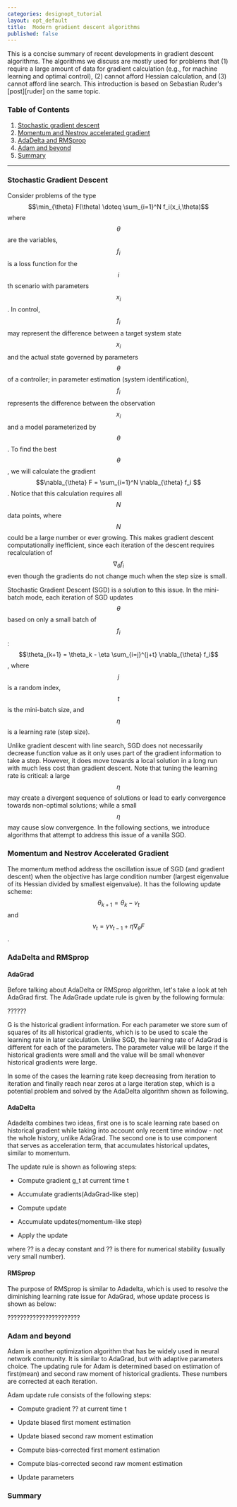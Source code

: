 ```yaml
---
categories: designopt_tutorial
layout: opt_default
title:  Modern gradient descent algorithms
published: false
---
```

<style TYPE="text/css">
code.has-jax {font: inherit; font-size: 100%; background: inherit; border: inherit;}
</style>
<script type="text/x-mathjax-config">
MathJax.Hub.Config({
    tex2jax: {
        inlineMath: [['$','$'], ['\\(','\\)']],
        skipTags: ['script', 'noscript', 'style', 'textarea', 'pre'] // removed 'code' entry
    }
});
MathJax.Hub.Queue(function() {
    var all = MathJax.Hub.getAllJax(), i;
    for(i = 0; i < all.length; i += 1) {
        all[i].SourceElement().parentNode.className += ' has-jax';
    }
});
</script>
<script type="text/javascript" src="http://cdn.mathjax.org/mathjax/latest/MathJax.js?config=TeX-AMS-MML_HTMLorMML"></script>

This is a concise summary of recent developments in gradient descent algorithms. The algorithms
we discuss are mostly used for problems that (1) require a large amount of data for gradient calculation 
 (e.g., for machine learning and optimal control), 
 (2) cannot afford Hessian calculation, and (3) cannot afford line search. This introduction is based on Sebastian Ruder's [post][ruder]
 on the same topic.

### **Table of Contents**
1. [Stochastic gradient descent](#sgd)
2. [Momentum and Nestrov accelerated gradient](#nag)
3. [AdaDelta and RMSprop](#adadelta)
4. [Adam and beyond](#adam)
4. [Summary](#summary)

***

### **Stochastic Gradient Descent <a name="sgd"></a>**
Consider problems of the type $$\min_{\theta} F(\theta) \doteq \sum_{i=1}^N f_i(x_i,\theta)$$ where $$\theta$$ are
the variables, $$f_i$$ is a loss function for the $$i$$th scenario with parameters $$x_i$$. 
In control, $$f_i$$ may represent the difference between a target system state $$x_i$$ and the actual
state governed by parameters $$\theta$$ of a controller; 
in parameter estimation (system identification), $$f_i$$ represents the difference between the 
observation $$x_i$$ and a model parameterized by $$\theta$$. To find the best $$\theta$$, we 
 will calculate the gradient $$\nabla_{\theta} F = \sum_{i=1}^N \nabla_{\theta} f_i $$. Notice that
 this calculation requires all $$N$$ data points, where $$N$$ could be a large number or ever growing.
 This makes gradient descent computationally inefficient, since each iteration of the descent
 requires recalculation of $$\nabla_{\theta} f_i$$ even though the gradients do not change much
 when the step size is small.

Stochastic Gradient Descent (SGD) is a solution to this issue. In the mini-batch mode, each iteration 
of SGD updates $$\theta$$ based on only a small batch of $$f_i$$: 
$$\theta_{k+1} = \theta_k - \eta \sum_{i=j}^{j+t} \nabla_{\theta} f_i$$,
where $$j$$ is a random index, $$t$$ is the mini-batch size, and $$\eta$$ is a learning rate (step size).

Unlike gradient descent with line search, SGD does not necessarily decrease function value as it only
uses part of the gradient information to take a step. However, it does move towards a local solution
in a long run with much less cost than gradient descent. Note that tuning the learning rate is
critical: a large $$\eta$$ may create a divergent sequence of solutions or lead to early convergence
towards non-optimal solutions; while a small $$\eta$$ may cause slow convergence.
In the following sections, we introduce algorithms that attempt to address this issue of a vanilla SGD.

### **Momentum and Nestrov Accelerated Gradient <a name="nag"></a>**
The momentum method address the oscillation issue of SGD (and gradient descent) when the objective has
large condition number (largest eigenvalue of its Hessian divided by smallest eigenvalue). It has
the following update scheme:
$$ \theta_{k+1} = \theta_k - v_t $$ and $$ v_t = \gamma v_{t-1} + \eta \nabla_{\theta} F$$.

### **AdaDelta and RMSprop <a name="adadelta"></a>**
#### AdaGrad
Before talking about AdaDelta or RMSprop algorithm, let's take a look at teh AdaGrad first. The AdaGrade update rule is given by the following formula:

??????

G is the historical gradient information. For each parameter we store sum of squares of its all historical gradients, which is to be used to scale the learning rate in later calculation. Unlike SGD, the learning rate of AdaGrad is different for each of the parameters. The parameter value will be large if the historical gradients were small and the value will be small whenever historical gradients were large.

In some of the cases the learning rate keep decreasing from iteration to iteration and finally reach near zeros at a large iteration step, which is a potential problem and solved by the AdaDelta algorithm shown as following.

#### AdaDelta
Adadelta combines two ideas, first one is to scale learning rate based on historical gradient while taking into account only recent time window - not the whole history, unlike AdaGrad. The second one is to use component that serves as acceleration term, that accumulates historical updates, similar to momentum.

The update rule is shown as following steps:
- Compute gradient g_t at current time t

- Accumulate gradients(AdaGrad-like step)

- Compute update

- Accumulate updates(momentum-like step)

- Apply the update

where ?? is a decay constant and ?? is there for numerical stability (usually very small number).

#### RMSprop
The purpose of RMSprop is similar to Adadelta, which is used to resolve the diminishing learning rate issue for AdaGrad, whose update process is shown as below:

???????????????????????


### **Adam and beyond <a name="adam"></a>**
Adam is another optimization algorithm that has be widely used in neural network community. It is similar to AdaGrad, but with adaptive parameters choice. The updating rule for Adam is determined based on estimation of first(mean) and second raw moment of historical gradients. These numbers are corrected at each iteration.

Adam update rule consists of the following steps:
- Compute gradient ?? at current time t

- Update biased first moment estimation

- Update biased second raw moment estimation

- Compute bias-corrected first moment estimation

- Compute bias-corrected second raw moment estimation

- Update parameters

### **Summary <a name="summary"></a>**
